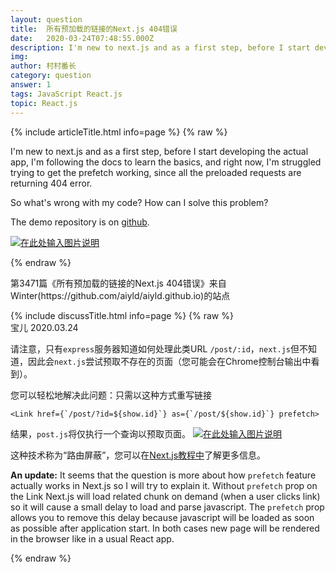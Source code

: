 ```yaml
---
layout: question
title:  所有预加载的链接的Next.js 404错误
date:   2020-03-24T07:48:55.000Z
description: I'm new to next.js and as a first step, before I start developing the actual ...
img: 
author: 村村番长
category: question
answer: 1
tags: JavaScript React.js
topic: React.js
---
```

<div class="article-root">
  <div class="article">
    {% include articleTitle.html info=page %}
    {% raw %}
    <div class="article-content"><p>I'm new to next.js and as a first step, before I start developing the actual app, I'm following the docs to learn the basics, and right now, I'm struggled trying to get the prefetch working, since all the preloaded requests are returning 404 error.</p>

<p>So what's wrong with my code? How can I solve this problem?</p>

<p>The demo repository is on <a href="https://github.com/lcdss/nextjs-prefetch-demo" rel="nofollow noreferrer">github</a>.</p>

<p><a href="https://www.samyoc.com//uploads/users/1101/images/thumbnails/1585036135930.gif" data-src="https://www.samyoc.com//uploads/users/1101/images/1585036135930.gif" rel="nofollow noreferrer"><img src="https://i.stack.imgur.com/KAc8W.gif" alt="在此处输入图片说明"></a></p></div>
    {% endraw %}
  </div>
  <p class="winter_mark">第3471篇《所有预加载的链接的Next.js 404错误》来自Winter(https://github.com/aiyld/aiyld.github.io)的站点</p>
  <div class="discuss-wrapper">
    {% include discussTitle.html info=page %}
    {% raw %}
    <div class="discuss-list">
    <div class="discuss-item">
        <div class="discuss-parent">
          <div class="discuss-meta">
            <span class="discuss-user">宝儿</span>
            <span class="discuss-time">2020.03.24</span>
          </div>
          <div class="discuss-comment"><p><font style="vertical-align: inherit;"><font style="vertical-align: inherit;">请注意，只有</font></font><code>express</code><font style="vertical-align: inherit;"><font style="vertical-align: inherit;">服务器知道如何处理此类URL </font></font><code>/post/:id</code><font style="vertical-align: inherit;"><font style="vertical-align: inherit;">，</font></font><code>next.js</code><font style="vertical-align: inherit;"><font style="vertical-align: inherit;">但不知道，因此会</font></font><code>next.js</code><font style="vertical-align: inherit;"><font style="vertical-align: inherit;">尝试预取</font><font style="vertical-align: inherit;">不存在的</font><font style="vertical-align: inherit;">页面（您可能会在Chrome控制台输出中看到）。</font></font></p>

<p><font style="vertical-align: inherit;"><font style="vertical-align: inherit;">您可以轻松地解决此问题：只需以这种方式重写链接</font></font></p>

<pre class="lang-js prettyprint-override"><code>&lt;Link href={`/post/?id=${show.id}`} as={`/post/${show.id}`} prefetch&gt;
</code></pre>

<p><font style="vertical-align: inherit;"><font style="vertical-align: inherit;">结果，</font></font><code>post.js</code><font style="vertical-align: inherit;"><font style="vertical-align: inherit;">将仅执行</font><font style="vertical-align: inherit;">一个查询以预取</font><font style="vertical-align: inherit;">页面。
</font></font><a href="https://i.stack.imgur.com/PoF8D.png" rel="nofollow noreferrer"><img src="https://i.stack.imgur.com/PoF8D.png" alt="在此处输入图片说明"></a></p>

<p><font style="vertical-align: inherit;"><font style="vertical-align: inherit;">这种技术称为“路由屏蔽”，您可以在</font><a href="https://nextjs.org/learn/basics/clean-urls-with-route-masking/route-masking" rel="nofollow noreferrer"><font style="vertical-align: inherit;">Next.js教程中</font></a><font style="vertical-align: inherit;">了解更多信息。</font></font><a href="https://nextjs.org/learn/basics/clean-urls-with-route-masking/route-masking" rel="nofollow noreferrer"><font style="vertical-align: inherit;"></font></a> </p>

<p><strong>An update:</strong>
It seems that the question is more about how <code>prefetch</code> feature actually works in Next.js so I will try to explain it.
Without <code>prefetch</code> prop on the Link Next.js will load related chunk on demand (when a user clicks link) so it will cause a small delay to load and parse javascript. The <code>prefetch</code> prop allows you to remove this delay because javascript will be loaded as soon as possible after application start. In both cases new page will be rendered in the browser like in a usual React app.</p></div>
        </div></div>
    </div>
    {% endraw %}
  </div>
<div>
